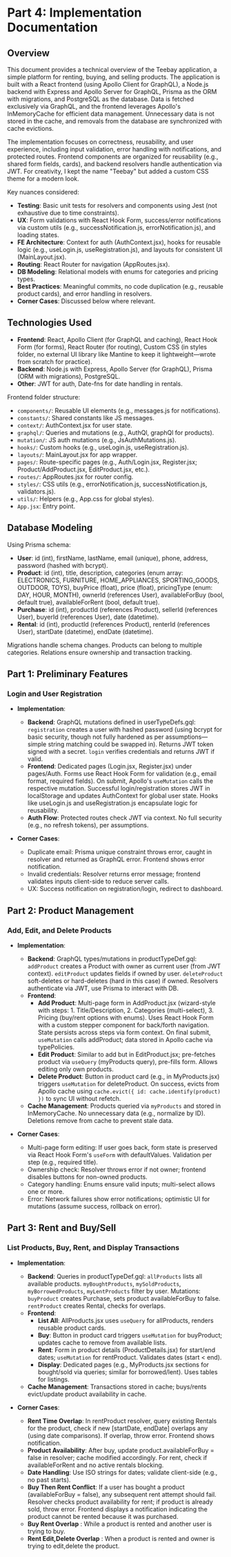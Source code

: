 # Part 4: Implementation Documentation

## Overview

This document provides a technical overview of the Teebay application, a simple platform for renting, buying, and selling products. The application is built with a React frontend (using Apollo Client for GraphQL), a Node.js backend with Express and Apollo Server for GraphQL, Prisma as the ORM with migrations, and PostgreSQL as the database. Data is fetched exclusively via GraphQL, and the frontend leverages Apollo's InMemoryCache for efficient data management. Unnecessary data is not stored in the cache, and removals from the database are synchronized with cache evictions.

The implementation focuses on correctness, reusability, and user experience, including input validation, error handling with notifications, and protected routes. Frontend components are organized for reusability (e.g., shared form fields, cards), and backend resolvers handle authentication via JWT. For creativity, I kept the name "Teebay" but added a custom CSS theme for a modern look.

Key nuances considered:
- **Testing**: Basic unit tests for resolvers and components using Jest (not exhaustive due to time constraints).
- **UX**: Form validations with React Hook Form, success/error notifications via custom utils (e.g., successNotification.js, errorNotification.js), and loading states.
- **FE Architecture**: Context for auth (AuthContext.jsx), hooks for reusable logic (e.g., useLogin.js, useRegistration.js), and layouts for consistent UI (MainLayout.jsx).
- **Routing**: React Router for navigation (AppRoutes.jsx).
- **DB Modeling**: Relational models with enums for categories and pricing types.
- **Best Practices**: Meaningful commits, no code duplication (e.g., reusable product cards), and error handling in resolvers.
- **Corner Cases**: Discussed below where relevant.

## Technologies Used

- **Frontend**: React, Apollo Client (for GraphQL and caching), React Hook Form (for forms), React Router (for routing), Custom CSS (in styles folder, no external UI library like Mantine to keep it lightweight—wrote from scratch for practice).
- **Backend**: Node.js with Express, Apollo Server (for GraphQL), Prisma (ORM with migrations), PostgreSQL.
- **Other**: JWT for auth, Date-fns for date handling in rentals.

Frontend folder structure:
- `components/`: Reusable UI elements (e.g., messages.js for notifications).
- `constants/`: Shared constants like JS messages.
- `context/`: AuthContext.jsx for user state.
- `graphql/`: Queries and mutations (e.g., AuthQl, graphQl for products).
- `mutation/`: JS auth mutations (e.g., JsAuthMutations.js).
- `hooks/`: Custom hooks (e.g., useLogin.js, useRegistration.js).
- `layouts/`: MainLayout.jsx for app wrapper.
- `pages/`: Route-specific pages (e.g., Auth/Login.jsx, Register.jsx; Product/AddProduct.jsx, EditProduct.jsx, etc.).
- `routes/`: AppRoutes.jsx for router config.
- `styles/`: CSS utils (e.g., errorNotification.js, successNotification.js, validators.js).
- `utils/`: Helpers (e.g., App.css for global styles).
- `App.jsx`: Entry point.

## Database Modeling

Using Prisma schema:
- **User**: id (int), firstName, lastName, email (unique), phone, address, password (hashed with bcrypt).
- **Product**: id (int), title, description, categories (enum array: ELECTRONICS, FURNITURE, HOME_APPLIANCES, SPORTING_GOODS, OUTDOOR, TOYS), buyPrice (float), price (float), pricingType (enum: DAY, HOUR, MONTH), ownerId (references User), availableForBuy (bool, default true), availableForRent (bool, default true).
- **Purchase**: id (int), productId (references Product), sellerId (references User), buyerId (references User), date (datetime).
- **Rental**: id (int), productId (references Product), renterId (references User), startDate (datetime), endDate (datetime).

Migrations handle schema changes. Products can belong to multiple categories. Relations ensure ownership and transaction tracking.

## Part 1: Preliminary Features

### Login and User Registration

- **Implementation**:
  - **Backend**: GraphQL mutations defined in userTypeDefs.gql: `registration` creates a user with hashed password (using bcrypt for basic security, though not fully hardened as per assumptions—simple string matching could be swapped in). Returns JWT token signed with a secret. `login` verifies credentials and returns JWT if valid.
  - **Frontend**: Dedicated pages (Login.jsx, Register.jsx) under pages/Auth. Forms use React Hook Form for validation (e.g., email format, required fields). On submit, Apollo's `useMutation` calls the respective mutation. Successful login/registration stores JWT in localStorage and updates AuthContext for global user state. Hooks like useLogin.js and useRegistration.js encapsulate logic for reusability.
  - **Auth Flow**: Protected routes check JWT via context. No full security (e.g., no refresh tokens), per assumptions.

- **Corner Cases**:
  - Duplicate email: Prisma unique constraint throws error, caught in resolver and returned as GraphQL error. Frontend shows error notification.
  - Invalid credentials: Resolver returns error message; frontend validates inputs client-side to reduce server calls.
  - UX: Success notification on registration/login, redirect to dashboard.

## Part 2: Product Management

### Add, Edit, and Delete Products

- **Implementation**:
  - **Backend**: GraphQL types/mutations in productTypeDef.gql: `addProduct` creates a Product with owner as current user (from JWT context). `editProduct` updates fields if owned by user. `deleteProduct` soft-deletes or hard-deletes (hard in this case) if owned. Resolvers authenticate via JWT, use Prisma to interact with DB.
  - **Frontend**: 
    - **Add Product**: Multi-page form in AddProduct.jsx (wizard-style with steps: 1. Title/Description, 2. Categories (multi-select), 3. Pricing (buy/rent options with enums). Uses React Hook Form with a custom stepper component for back/forth navigation. State persists across steps via form context. On final submit, `useMutation` calls addProduct; data stored in Apollo cache via typePolicies.
    - **Edit Product**: Similar to add but in EditProduct.jsx; pre-fetches product via `useQuery` (myProducts query), pre-fills form. Allows editing only own products.
    - **Delete Product**: Button in product card (e.g., in MyProducts.jsx) triggers `useMutation` for deleteProduct. On success, evicts from Apollo cache using `cache.evict({ id: cache.identify(product) })` to sync UI without refetch.
  - **Cache Management**: Products queried via `myProducts` and stored in InMemoryCache. No unnecessary data (e.g., normalize by ID). Deletions remove from cache to prevent stale data.

- **Corner Cases**:
  - Multi-page form editing: If user goes back, form state is preserved via React Hook Form's `useForm` with defaultValues. Validation per step (e.g., required title).
  - Ownership check: Resolver throws error if not owner; frontend disables buttons for non-owned products.
  - Category handling: Enums ensure valid inputs; multi-select allows one or more.
  - Error: Network failures show error notifications; optimistic UI for mutations (assume success, rollback on error).

## Part 3: Rent and Buy/Sell

### List Products, Buy, Rent, and Display Transactions

- **Implementation**:
  - **Backend**: Queries in productTypeDef.gql: `allProducts` lists all available products. `myBoughtProducts`, `mySoldProducts`, `myBorrowedProducts`, `myLentProducts` filter by user. Mutations: `buyProduct` creates Purchase, sets product availableForBuy to false. `rentProduct` creates Rental, checks for overlaps.
  - **Frontend**: 
    - **List All**: AllProducts.jsx uses `useQuery` for allProducts, renders reusable product cards.
    - **Buy**: Button in product card triggers `useMutation` for buyProduct; updates cache to remove from available lists.
    - **Rent**: Form in product details (ProductDetails.jsx) for start/end dates; `useMutation` for rentProduct. Validates dates (start < end).
    - **Display**: Dedicated pages (e.g., MyProducts.jsx sections for bought/sold via queries; similar for borrowed/lent). Uses tables for listings.
  - **Cache Management**: Transactions stored in cache; buys/rents evict/update product availability in cache.

- **Corner Cases**:
  - **Rent Time Overlap**: In rentProduct resolver, query existing Rentals for the product, check if new [startDate, endDate] overlaps any (using date comparisons). If overlap, throw error. Frontend shows notification.  
  - **Product Availability**: After buy, update product.availableForBuy = false in resolver; cache modified accordingly. For rent, check if availableForRent and no active rentals blocking.  
  - **Date Handling**: Use ISO strings for dates; validate client-side (e.g., no past starts).  
  - **Buy Then Rent Conflict**: If a user has bought a product (availableForBuy = false), any subsequent rent attempt should fail. Resolver checks product availability for rent; if product is already sold, throw error. Frontend displays a notification indicating the product cannot be rented because it was purchased.
  - **Buy Rent Overlap** : While a product is rented and another user is trying to buy.
  - **Rent Edit,Delete Overlap** : When a product is rented and owner is trying to edit,delete the product. 